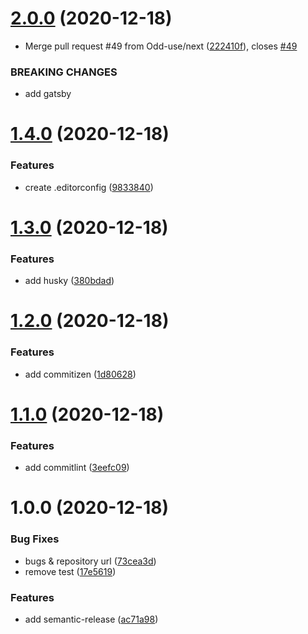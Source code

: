 # [2.0.0](https://github.com/Odd-use/odd-gat/compare/v1.4.0...v2.0.0) (2020-12-18)


* Merge pull request #49 from Odd-use/next ([222410f](https://github.com/Odd-use/odd-gat/commit/222410f176f03c8a3c5c551a0044e306250e0b87)), closes [#49](https://github.com/Odd-use/odd-gat/issues/49)


### BREAKING CHANGES

* add gatsby

# [1.4.0](https://github.com/Odd-use/odd-gat/compare/v1.3.0...v1.4.0) (2020-12-18)


### Features

* create .editorconfig ([9833840](https://github.com/Odd-use/odd-gat/commit/9833840dd4612da8bdbb964b322c56bf98e23fde))

# [1.3.0](https://github.com/Odd-use/odd-gat/compare/v1.2.0...v1.3.0) (2020-12-18)


### Features

* add husky ([380bdad](https://github.com/Odd-use/odd-gat/commit/380bdada4716f832954662301424d38f812228f8))

# [1.2.0](https://github.com/Odd-use/odd-gat/compare/v1.1.0...v1.2.0) (2020-12-18)


### Features

* add commitizen ([1d80628](https://github.com/Odd-use/odd-gat/commit/1d806287ba086c311f76a66d355dadcd966e2ab3))

# [1.1.0](https://github.com/Odd-use/odd-gat/compare/v1.0.0...v1.1.0) (2020-12-18)


### Features

* add commitlint ([3eefc09](https://github.com/Odd-use/odd-gat/commit/3eefc09b89dfecb23f800b447013ef4eda3daf7a))

# 1.0.0 (2020-12-18)


### Bug Fixes

* bugs & repository url ([73cea3d](https://github.com/Odd-use/odd-gat/commit/73cea3d5e52fe4ed99cb56714fb7b701115b8653))
* remove test ([17e5619](https://github.com/Odd-use/odd-gat/commit/17e56194b73a0010cf3e5690794166d88e8a09ce))


### Features

* add semantic-release ([ac71a98](https://github.com/Odd-use/odd-gat/commit/ac71a98836187d391a2402c4528d7370617ef90c))
